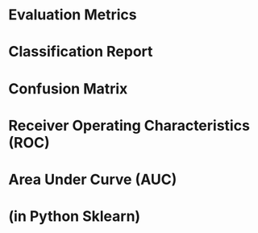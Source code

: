 # Evaluation Metrics
# Classification Report
# Confusion Matrix
# Receiver Operating Characteristics (ROC)
# Area Under Curve (AUC)
# (in Python Sklearn)
